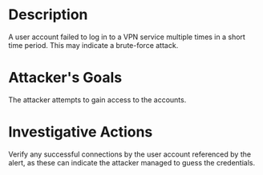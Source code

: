 # Description
A user account failed to log in to a VPN service multiple times in a short time period. This may indicate a brute-force attack.
# Attacker's Goals
The attacker attempts to gain access to the accounts.
# Investigative Actions
Verify any successful connections by the user account referenced by the alert, as these can indicate the attacker managed to guess the credentials.

